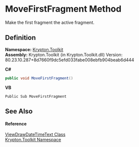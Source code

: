 # MoveFirstFragment Method


Make the first fragment the active fragment.



## Definition
**Namespace:** <a href="79d2eac2-21f4-54ff-7552-b20c33c30600.md">Krypton.Toolkit</a>  
**Assembly:** Krypton.Toolkit (in Krypton.Toolkit.dll) Version: 80.23.10.287+8d7660f9dc5efd033fabe008ebfb904beab6d444

**C#**
``` C#
public void MoveFirstFragment()
```
**VB**
``` VB
Public Sub MoveFirstFragment
```



## See Also


#### Reference
<a href="9b6fa390-c339-088a-ad55-185ff8014782.md">ViewDrawDateTimeText Class</a>  
<a href="79d2eac2-21f4-54ff-7552-b20c33c30600.md">Krypton.Toolkit Namespace</a>  
